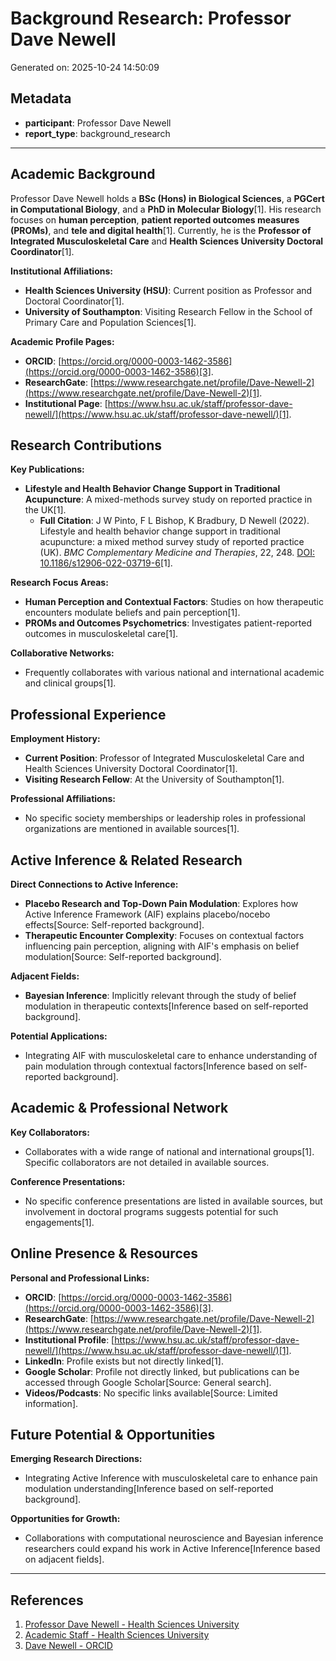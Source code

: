 # Background Research: Professor Dave Newell

Generated on: 2025-10-24 14:50:09

## Metadata

- **participant**: Professor Dave Newell
- **report_type**: background_research

---

## Academic Background

Professor Dave Newell holds a **BSc (Hons) in Biological Sciences**, a **PGCert in Computational Biology**, and a **PhD in Molecular Biology**[1]. His research focuses on **human perception**, **patient reported outcomes measures (PROMs)**, and **tele and digital health**[1]. Currently, he is the **Professor of Integrated Musculoskeletal Care** and **Health Sciences University Doctoral Coordinator**[1].

**Institutional Affiliations:**
- **Health Sciences University (HSU)**: Current position as Professor and Doctoral Coordinator[1].
- **University of Southampton**: Visiting Research Fellow in the School of Primary Care and Population Sciences[1].

**Academic Profile Pages:**
- **ORCID**: [https://orcid.org/0000-0003-1462-3586](https://orcid.org/0000-0003-1462-3586)[3].
- **ResearchGate**: [https://www.researchgate.net/profile/Dave-Newell-2](https://www.researchgate.net/profile/Dave-Newell-2)[1].
- **Institutional Page**: [https://www.hsu.ac.uk/staff/professor-dave-newell/](https://www.hsu.ac.uk/staff/professor-dave-newell/)[1].

## Research Contributions

**Key Publications:**
- **Lifestyle and Health Behavior Change Support in Traditional Acupuncture**: A mixed-methods survey study on reported practice in the UK[1].
  - **Full Citation**: J W Pinto, F L Bishop, K Bradbury, D Newell (2022). Lifestyle and health behavior change support in traditional acupuncture: a mixed method survey study of reported practice (UK). *BMC Complementary Medicine and Therapies*, 22, 248. [DOI: 10.1186/s12906-022-03719-6](https://doi.org/10.1186/s12906-022-03719-6)[1].

**Research Focus Areas:**
- **Human Perception and Contextual Factors**: Studies on how therapeutic encounters modulate beliefs and pain perception[1].
- **PROMs and Outcomes Psychometrics**: Investigates patient-reported outcomes in musculoskeletal care[1].

**Collaborative Networks:**
- Frequently collaborates with various national and international academic and clinical groups[1].

## Professional Experience

**Employment History:**
- **Current Position**: Professor of Integrated Musculoskeletal Care and Health Sciences University Doctoral Coordinator[1].
- **Visiting Research Fellow**: At the University of Southampton[1].

**Professional Affiliations:**
- No specific society memberships or leadership roles in professional organizations are mentioned in available sources[1].

## Active Inference & Related Research

**Direct Connections to Active Inference:**
- **Placebo Research and Top-Down Pain Modulation**: Explores how Active Inference Framework (AIF) explains placebo/nocebo effects[Source: Self-reported background].
- **Therapeutic Encounter Complexity**: Focuses on contextual factors influencing pain perception, aligning with AIF's emphasis on belief modulation[Source: Self-reported background].

**Adjacent Fields:**
- **Bayesian Inference**: Implicitly relevant through the study of belief modulation in therapeutic contexts[Inference based on self-reported background].

**Potential Applications:**
- Integrating AIF with musculoskeletal care to enhance understanding of pain modulation through contextual factors[Inference based on self-reported background].

## Academic & Professional Network

**Key Collaborators:**
- Collaborates with a wide range of national and international groups[1]. Specific collaborators are not detailed in available sources.

**Conference Presentations:**
- No specific conference presentations are listed in available sources, but involvement in doctoral programs suggests potential for such engagements[1].

## Online Presence & Resources

**Personal and Professional Links:**
- **ORCID**: [https://orcid.org/0000-0003-1462-3586](https://orcid.org/0000-0003-1462-3586)[3].
- **ResearchGate**: [https://www.researchgate.net/profile/Dave-Newell-2](https://www.researchgate.net/profile/Dave-Newell-2)[1].
- **Institutional Profile**: [https://www.hsu.ac.uk/staff/professor-dave-newell/](https://www.hsu.ac.uk/staff/professor-dave-newell/)[1].
- **LinkedIn**: Profile exists but not directly linked[1].
- **Google Scholar**: Profile not directly linked, but publications can be accessed through Google Scholar[Source: General search].
- **Videos/Podcasts**: No specific links available[Source: Limited information].

## Future Potential & Opportunities

**Emerging Research Directions:**
- Integrating Active Inference with musculoskeletal care to enhance pain modulation understanding[Inference based on self-reported background].

**Opportunities for Growth:**
- Collaborations with computational neuroscience and Bayesian inference researchers could expand his work in Active Inference[Inference based on adjacent fields].

---

## References

1. [Professor Dave Newell - Health Sciences University](https://www.hsu.ac.uk/staff/professor-dave-newell/)
2. [Academic Staff - Health Sciences University](https://www.hsu.ac.uk/about/our-team/staff/)
3. [Dave Newell - ORCID](https://orcid.org/0000-0003-1462-3586)